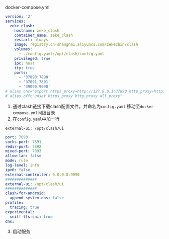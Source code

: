 docker-compose.yml
```yaml
version: '2'
services:
  zeke_clash:
    hostname: zeke_clash
    container_name: zeke_clash
    restart: always
    image: registry.cn-shanghai.aliyuncs.com/zekechin/clash
    volumes:
      - ./config.yaml:/opt/clash/config.yaml
    privileged: true
    ipc: host
    tty: true
    ports:
      - '37890:7890'
      - '37891:7891'
      - '39090:9090'
# alias onc="export https_proxy=http://127.0.0.1:37890 http_proxy=http://127.0.0.1:37890 all_proxy=socks5://127.0.0.1:37890"
# alias offc"unset https_proxy http_proxy all_proxy"

```



1. 通过clash链接下载clash配置文件，并命名为`config.yaml` 移动至`docker-compose.yml`同级目录
2. 在`config.yaml`中加一行

`external-ui: /opt/clash/ui`

```yaml
port: 7890
socks-port: 7891
redir-port: 7892
mixed-port: 7893
allow-lan: false
mode: rule
log-level: info
ipv6: false
external-controller: 0.0.0.0:9090
##############
external-ui: /opt/clash/ui
##############
clash-for-android:
  append-system-dns: false
profile:
  tracing: true
experimental:
  sniff-tls-sni: true
dns:
```

3. 启动服务